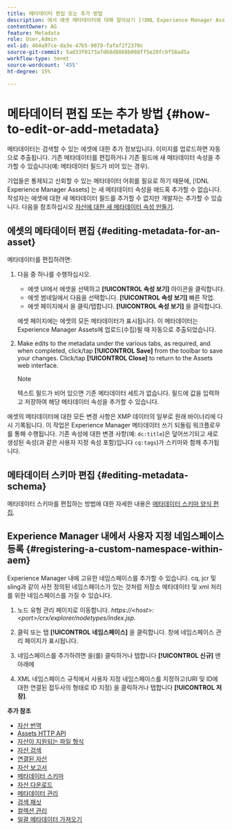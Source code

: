 ```yaml
---
title: 메타데이터 편집 또는 추가 방법
description: 에서 에셋 메타데이터에 대해 알아보기 [!DNL Experience Manager Assets] 에셋 메타데이터를 편집할 수 있는 다양한 방법입니다.
contentOwner: AG
feature: Metadata
role: User,Admin
exl-id: 464a97ce-da3e-47b5-9879-fafaf2f2378c
source-git-commit: 5ad33f0173afd68d8868b088ff5e20fc9f58ad5a
workflow-type: tm+mt
source-wordcount: '455'
ht-degree: 15%

---
```


# 메타데이터 편집 또는 추가 방법 {#how-to-edit-or-add-metadata}

메타데이터는 검색할 수 있는 에셋에 대한 추가 정보입니다. 이미지를 업로드하면 자동으로 추출됩니다. 기존 메타데이터를 편집하거나 기존 필드에 새 메타데이터 속성을 추가할 수 있습니다(예: 메타데이터 필드가 비어 있는 경우).

기업들은 통제되고 신뢰할 수 있는 메타데이터 어휘를 필요로 하기 때문에, [!DNL Experience Manager Assets] 는 새 메타데이터 속성을 애드혹 추가할 수 없습니다. 작성자는 에셋에 대한 새 메타데이터 필드를 추가할 수 없지만 개발자는 추가할 수 있습니다. 다음을 참조하십시오 [자산에 대한 새 메타데이터 속성 만들기](meta-edit.md#editing-metadata-schema).

## 에셋의 메타데이터 편집 {#editing-metadata-for-an-asset}

메타데이터를 편집하려면:

1. 다음 중 하나를 수행하십시오.

   * 에셋 UI에서 에셋을 선택하고 **[!UICONTROL 속성 보기]** 아이콘을 클릭합니다.
   * 에셋 썸네일에서 다음을 선택합니다. **[!UICONTROL 속성 보기]** 빠른 작업.
   * 에셋 페이지에서 을 클릭/탭합니다. **[!UICONTROL 속성 보기]** 을 클릭합니다.

   에셋 페이지에는 에셋의 모든 메타데이터가 표시됩니다. 이 메타데이터는 Experience Manager Assets에 업로드(수집)될 때 자동으로 추출되었습니다.

1. Make edits to the metadata under the various tabs, as required, and when completed, click/tap **[!UICONTROL Save]** from the toolbar to save your changes. Click/tap **[!UICONTROL Close]** to return to the Assets web interface.

   >[!NOTE]
   >
   >텍스트 필드가 비어 있으면 기존 메타데이터 세트가 없습니다. 필드에 값을 입력하고 저장하여 해당 메타데이터 속성을 추가할 수 있습니다.

에셋의 메타데이터에 대한 모든 변경 사항은 XMP 데이터의 일부로 원래 바이너리에 다시 기록됩니다. 이 작업은 Experience Manager 메타데이터 쓰기 되돌림 워크플로우를 통해 수행됩니다. 기존 속성에 대한 변경 사항(예: `dc:title`)은 덮어쓰기되고 새로 생성된 속성(과 같은 사용자 지정 속성 포함)입니다 `cq:tags`)가 스키마와 함께 추가됩니다.

<!-- XMP write-back is supported and enabled for the platforms and file formats described in technical requirements. -->

## 메타데이터 스키마 편집 {#editing-metadata-schema}

메타데이터 스키마를 편집하는 방법에 대한 자세한 내용은 [메타데이터 스키마 양식 편집](metadata-schemas.md#edit-metadata-schema-forms).

## Experience Manager 내에서 사용자 지정 네임스페이스 등록 {#registering-a-custom-namespace-within-aem}

Experience Manager 내에 고유한 네임스페이스를 추가할 수 있습니다. cq, jcr 및 sling과 같이 사전 정의된 네임스페이스가 있는 것처럼 저장소 메타데이터 및 xml 처리를 위한 네임스페이스를 가질 수 있습니다.

1. 노드 유형 관리 페이지로 이동합니다. *https://&lt;host>:&lt;port>/crx/explorer/nodetypes/index.jsp*.
1. 클릭 또는 탭 **[!UICONTROL 네임스페이스]** 을 클릭합니다. 창에 네임스페이스 관리 페이지가 표시됩니다.

1. 네임스페이스를 추가하려면 을(를) 클릭하거나 탭합니다 **[!UICONTROL 신규]** 맨 아래에
1. XML 네임스페이스 규칙에서 사용자 지정 네임스페이스를 지정하고(URI 및 ID에 대한 연결된 접두사의 형태로 ID 지정) 을 클릭하거나 탭합니다 **[!UICONTROL 저장]**.

**추가 참조**

* [자산 번역](translate-assets.md)
* [Assets HTTP API](mac-api-assets.md)
* [자산이 지원되는 파일 형식](file-format-support.md)
* [자산 검색](search-assets.md)
* [연결된 자산](use-assets-across-connected-assets-instances.md)
* [자산 보고서](asset-reports.md)
* [메타데이터 스키마](metadata-schemas.md)
* [자산 다운로드](download-assets-from-aem.md)
* [메타데이터 관리](manage-metadata.md)
* [검색 패싯](search-facets.md)
* [컬렉션 관리](manage-collections.md)
* [일괄 메타데이터 가져오기](metadata-import-export.md)
